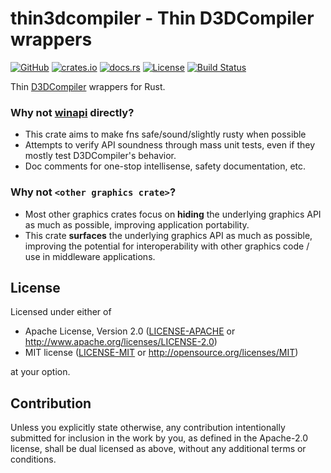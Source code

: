 # thin3dcompiler - **Thin** D**3DCompiler** wrappers

[![GitHub](https://img.shields.io/github/stars/MaulingMonkey/thin3dcompiler.svg?label=GitHub&style=social)](https://github.com/MaulingMonkey/thin3dcompiler)
[![crates.io](https://img.shields.io/crates/v/thin3dcompiler.svg)](https://crates.io/crates/thin3dcompiler)
[![docs.rs](https://docs.rs/thin3dcompiler/badge.svg)](https://docs.rs/thin3dcompiler)
[![License](https://img.shields.io/crates/l/thin3dcompiler.svg)](https://github.com/MaulingMonkey/thin3dcompiler)
[![Build Status](https://github.com/MaulingMonkey/thin3dcompiler/workflows/Rust/badge.svg)](https://github.com/MaulingMonkey/thin3dcompiler/actions?query=workflow%3Arust)
<!-- [![dependency status](https://deps.rs/repo/github/MaulingMonkey/thin3dcompiler/status.svg)](https://deps.rs/repo/github/MaulingMonkey/thin3dcompiler) -->

Thin [D3DCompiler] wrappers for Rust.

### Why not [winapi] directly?

*   This crate aims to make fns safe/sound/slightly rusty when possible
*   Attempts to verify API soundness through mass unit tests, even if they mostly test D3DCompiler's behavior.
*   Doc comments for one-stop intellisense, safety documentation, etc.

### Why not `<other graphics crate>`?

*   Most other graphics crates focus on **hiding** the underlying graphics API as much as possible, improving application portability.
*   This crate **surfaces** the underlying graphics API as much as possible, improving the potential for interoperability with other graphics code / use in middleware applications.



<h2 name="license">License</h2>

Licensed under either of

* Apache License, Version 2.0 ([LICENSE-APACHE](LICENSE-APACHE) or http://www.apache.org/licenses/LICENSE-2.0)
* MIT license ([LICENSE-MIT](LICENSE-MIT) or http://opensource.org/licenses/MIT)

at your option.



<h2 name="contribution">Contribution</h2>

Unless you explicitly state otherwise, any contribution intentionally submitted
for inclusion in the work by you, as defined in the Apache-2.0 license, shall be
dual licensed as above, without any additional terms or conditions.



<!-- references -->
[D3DCompiler]:              https://docs.microsoft.com/en-us/windows/win32/api/d3dcompiler/
[winapi]:                   http://docs.rs/winapi/0.3/
